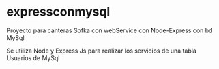# expressconmysql
Proyecto para canteras Sofka con webService con Node-Express con bd MySql

Se utiliza Node y Express Js para realizar los servicios de una tabla Usuarios de MySql
